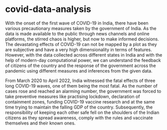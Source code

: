 # covid-data-analysis

With the onset of the first wave of COVID-19 in India, there have been various precautionary measures taken by the government of India. As the data is made available to the public through news channels and online platforms, the stirred chaos is higher, but now to make informed decisions. The devastating effects of COVID-19 can not be mapped by a plot as they are subjective and have a very high dimensionality in terms of features. However, with the data collected across different states in India and with the help of modern-day computational power, we can understand the feedback of citizens of the country and the response of the government across the pandemic using different measures and inferences from the given data.

From March 2020 to April 2022, India witnessed the fatal effects of three long COVID-19 waves, one of them being the most fatal. As the number of cases rose and reached an alarming number, the government was forced to take preventive measures like practising lockdown, declaration of containment zones, funding COVID-19 vaccine research and at the same time trying to maintain the falling GDP of the country. Subsequently, the responsibility of keeping each other safe fell on the shoulders of the Indian citizens as they spread awareness, comply with the rules and vaccinate themselves and their known ones.
